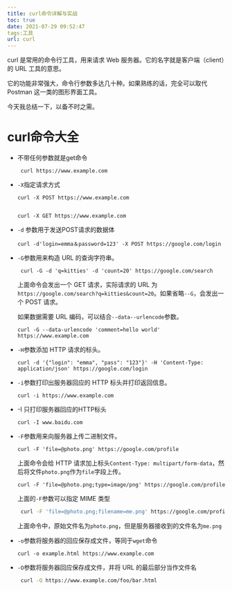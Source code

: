 ```yaml
---
title: curl命令详解与实战
toc: true
date: 2021-07-29 09:52:47
tags:工具
url: curl
---
```


curl 是常用的命令行工具，用来请求 Web 服务器。它的名字就是客户端（client）的 URL 工具的意思。

它的功能非常强大，命令行参数多达几十种。如果熟练的话，完全可以取代 Postman 这一类的图形界面工具。

今天我总结一下，以备不时之需。

<!-- more-->

# curl命令大全

- 不带任何参数就是get命令

  ```shell
   curl https://www.example.com
  ```

- `-X`指定请求方式

  ```shell
  curl -X POST https://www.example.com
  
  
  curl -X GET https://www.example.com
  ```

- `-d` 参数用于发送POST请求的数据体

  ```shell
  curl -d'login=emma＆password=123' -X POST https://google.com/login
  ```

- `-G`参数用来构造 URL 的查询字符串。

  ```shell
   curl -G -d 'q=kitties' -d 'count=20' https://google.com/search
  ```

  上面命令会发出一个 GET 请求，实际请求的 URL 为`https://google.com/search?q=kitties&count=20`。如果省略`--G`，会发出一个 POST 请求。

  如果数据需要 URL 编码，可以结合`--data--urlencode`参数。

  ```shell
  curl -G --data-urlencode 'comment=hello world' https://www.example.com
  ```

- `-H`参数添加 HTTP 请求的标头。

  ```shell
  curl -d '{"login": "emma", "pass": "123"}' -H 'Content-Type: application/json' https://google.com/login
  ```

- `-i`参数打印出服务器回应的 HTTP 标头并打印返回信息。

  ```shell
  curl -i https://www.example.com
  ```

- -I 只打印服务器回应的HTTP标头

  ```shell
  curl -I www.baidu.com
  ```

- `-F`参数用来向服务器上传二进制文件。

  ```shell
  curl -F 'file=@photo.png' https://google.com/profile
  ```

  上面命令会给 HTTP 请求加上标头`Content-Type: multipart/form-data`，然后将文件`photo.png`作为`file`字段上传。

  ```shell
  curl -F 'file=@photo.png;type=image/png' https://google.com/profile
  ```

  上面的`-F`参数可以指定 MIME 类型

  ```bash
   curl -F 'file=@photo.png;filename=me.png' https://google.com/profile
  ```

  上面命令中，原始文件名为`photo.png`，但是服务器接收到的文件名为`me.png`

- `-o`参数将服务器的回应保存成文件，等同于`wget`命令

  ```shell
  curl -o example.html https://www.example.com
  ```

- `-O`参数将服务器回应保存成文件，并将 URL 的最后部分当作文件名

  ```bash
   curl -O https://www.example.com/foo/bar.html
  ```

